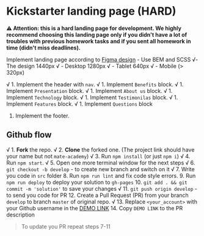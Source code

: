 # Kickstarter landing page (HARD)

**⚠️ Attention: this is a hard landing page for development. We highly recommend choosing this landing page only if you didn't have a lot of troubles with previous homework tasks and if you sent all homework in time (didn't miss deadlines).**

Implement landing page according to [Figma design](https://www.figma.com/file/Ujp7bCFuvuJlkn8TSbQPSZ/%E2%84%9611-(kickstarter)?node-id=19655%3A33) - Use BEM and SCSS
√- The design 1440px
√ - Desktop 1280px
√ - Tablet 640px
√ - Mobile (> 320px)

√ 1. Implement the header with `nav`.
√ 1. Implement `Benefits` block.
√ 1. Implement `Presentation` block.
√ 1. Implement `About us` block.
√ 1. Implement `Technology` block.
√ 1. Implement `Testimonilas` block.
√ 1. Implement `Features` block.
√ 1. Implement `Questions` block
1. Implement the footer.


## Github flow

√ 1. **Fork** the repo.
√ 2. **Clone** the forked one. (The project link should have your name but not `mate-academy`)
√ 3. Run `npm install` (or just `npm i`)
√ 4. Run `npm start`.
√ 5. Open one more terminal window for the next steps
√ 6. `git checkout -b develop` - to create new branch and switch on it
√ 7. Write you code in `src` folder
8. Run `npm run lint` and fix code style errors.
9. Run `npm run deploy` to deploy your solution to `gh-pages`
10. `git add . && git commit -m 'solution'` to save your changes
√ 11. `git push origin develop` - to send you code for PR
12. Create a Pull Request (PR) from your branch `develop` to branch `master` of original repo.
√ 13. Replace `<your_account>` with your Github username in the
  [DEMO LINK](https://YevhenPodobedo.github.io/Kickstarter/)
14. Copy `DEMO LINK` to the PR description

> To update you PR repeat steps 7-11
